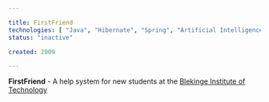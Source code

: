 ```yaml
---

title: FirstFriend
technologies: [ "Java", "Hibernate", "Spring", "Artificial Intelligence" ]
status: "inactive"

created: 2009

---
```



__FirstFriend__ - A help system for new students at the [Blekinge Institute of Technology](http://bth.se)
